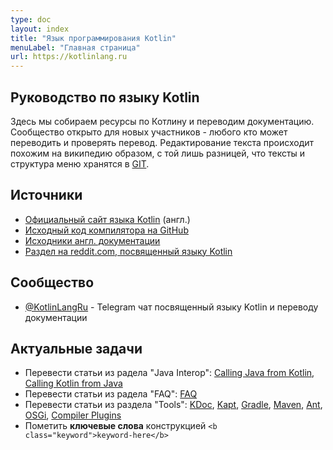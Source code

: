 ```yaml
---
type: doc
layout: index
title: "Язык программирования Kotlin"
menuLabel: "Главная страница"
url: https://kotlinlang.ru
---
```



## Руководство по языку Kotlin

Здесь мы собираем ресурсы по Котлину и переводим документацию. Сообщество открыто для новых участников - любого кто может переводить и проверять перевод. Редактирование текста происходит похожим на википедию образом, с той лишь разницей, что тексты и структура меню хранятся в [GIT](https://github.com/phplego/kotlinlang.ru).


## Источники

* [Официальный сайт языка Kotlin](https://kotlinlang.org) (англ.)
* [Исходный код компилятора на GitHub](https://github.com/JetBrains/kotlin)
* [Исходники англ. документации](https://github.com/JetBrains/kotlin-web-site/tree/master/pages/docs/reference)
* [Раздел на reddit.com, посвященный языку Kotlin](https://www.reddit.com/r/Kotlin)

## Сообщество
* [@KotlinLangRu](https://t.me/KotlinLangRu) - Telegram чат посвященный языку Kotlin и переводу документации

<!--
* [@kotlin_lang](https://t.me/kotlin_lang) - Сообщество разработчиков на Kotlin
 Локальные группы:
* [@KotlinMoscow](https://t.me/KotlinMoscow) - Московская группа
* [@KotlinKrasnodar](https://t.me/KotlinKrasnodar) - Краснодарская группа
-->


## Актуальные задачи
* Перевести статьи из радела "Java Interop": [Calling Java from Kotlin](https://kotlinlang.ru/docs/reference/java-interop.html), [Calling Kotlin from Java](https://kotlinlang.ru/docs/reference/java-to-kotlin-interop.html)
* Перевести статьи из радела "FAQ": [FAQ](https://kotlinlang.ru/docs/reference/faq.html)
* Перевести статьи из раздела "Tools": [KDoc](https://kotlinlang.ru/docs/reference/kotlin-doc.html), [Kapt](https://kotlinlang.ru/docs/reference/kapt.html), [Gradle](https://kotlinlang.ru/docs/reference/using-gradle.html), [Maven](https://kotlinlang.ru/docs/reference/using-maven.html), [Ant](https://kotlinlang.ru/docs/reference/using-ant.html), [OSGi](https://kotlinlang.ru/docs/reference/kotlin-osgi.html), [Compiler Plugins](https://kotlinlang.ru/docs/reference/compiler-plugins.html)
* Пометить <b class="keyword">ключевые слова</b> конструкцией `<b class="keyword">keyword-here</b>` 

<!--* Статьи требующие проверки: -->
<!--* Выявить нерабочие якоря (типа [control-flow.html#when-expression](/docs/reference/control-flow.html#when-expression)) и проставить `<a name="xxx"></a>` в соответствующих местах-->
